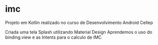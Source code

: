 # imc
Projeto em Kotlin realizado no curso de Desenvolvimento Android Cellep


Criada uma tela Splash utilizando Material Design 
Aprendemos o uso do binding.view e as Intents para o calculo de IMC
